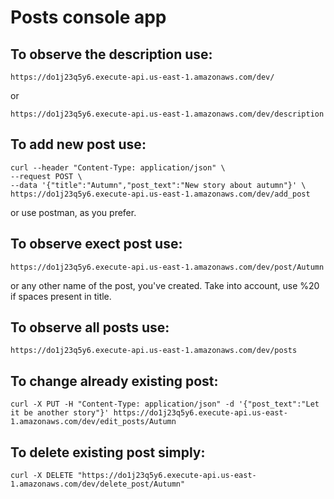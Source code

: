 # Posts console app
## To observe the description use:
```
https://do1j23q5y6.execute-api.us-east-1.amazonaws.com/dev/
```
or 
```
https://do1j23q5y6.execute-api.us-east-1.amazonaws.com/dev/description
```

## To add new post use:
```
curl --header "Content-Type: application/json" \
--request POST \
--data '{"title":"Autumn","post_text":"New story about autumn"}' \
https://do1j23q5y6.execute-api.us-east-1.amazonaws.com/dev/add_post
```
or use postman, as you prefer.

## To observe exect post use:
```
https://do1j23q5y6.execute-api.us-east-1.amazonaws.com/dev/post/Autumn
```
or any other name of the post, you've created. Take into account, use %20 if spaces present in title.

## To observe all posts use:
```
https://do1j23q5y6.execute-api.us-east-1.amazonaws.com/dev/posts
```

## To change already existing post:
```
curl -X PUT -H "Content-Type: application/json" -d '{"post_text":"Let it be another story"}' https://do1j23q5y6.execute-api.us-east-1.amazonaws.com/dev/edit_posts/Autumn
```

## To delete existing post simply:
```
curl -X DELETE "https://do1j23q5y6.execute-api.us-east-1.amazonaws.com/dev/delete_post/Autumn"
```